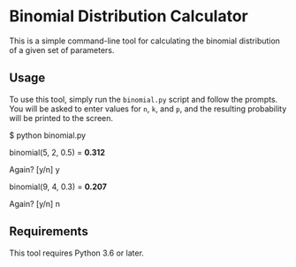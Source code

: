 # Binomial Distribution Calculator

This is a simple command-line tool for calculating the binomial distribution of a given set of parameters.

## Usage

To use this tool, simply run the `binomial.py` script and follow the prompts. You will be asked to enter values for `n`, `k`, and `p`, and the resulting probability will be printed to the screen.

$ python binomial.py

binomial(5, 2, 0.5) = **0.312**

Again? [y/n] y

binomial(9, 4, 0.3) = **0.207**

Again? [y/n] n

## Requirements

This tool requires Python 3.6 or later.
